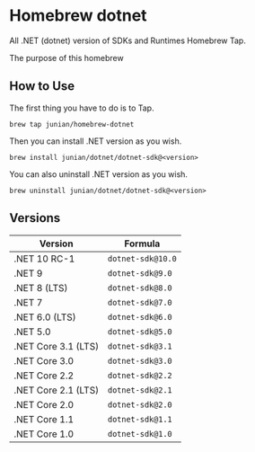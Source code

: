 # Homebrew dotnet

All .NET (dotnet) version of SDKs and Runtimes Homebrew Tap.

The purpose of this homebrew 

## How to Use

The first thing you have to do is to Tap.

```shell
brew tap junian/homebrew-dotnet
```

Then you can install .NET version as you wish.

```shell
brew install junian/dotnet/dotnet-sdk@<version>
```

You can also uninstall .NET version as you wish.

```shell
brew uninstall junian/dotnet/dotnet-sdk@<version>
```

## Versions


| Version | Formula |
|---------|---------|
| .NET 10 RC-1 | `dotnet-sdk@10.0` |
| .NET 9 | `dotnet-sdk@9.0` |
| .NET 8 (LTS) | `dotnet-sdk@8.0` |
| .NET 7 | `dotnet-sdk@7.0` |
| .NET 6.0 (LTS) | `dotnet-sdk@6.0` |
| .NET 5.0 | `dotnet-sdk@5.0` |
| .NET Core 3.1 (LTS) | `dotnet-sdk@3.1` |
| .NET Core 3.0 | `dotnet-sdk@3.0` |
| .NET Core 2.2 | `dotnet-sdk@2.2` |
| .NET Core 2.1 (LTS) | `dotnet-sdk@2.1` |
| .NET Core 2.0 | `dotnet-sdk@2.0` |
| .NET Core 1.1 | `dotnet-sdk@1.1` |
| .NET Core 1.0 | `dotnet-sdk@1.0` |




